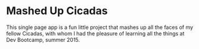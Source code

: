# Mashed Up Cicadas

This single page app is a fun little project that mashes up all the faces of my fellow Cicadas, with whom I had the pleasure of learning all the things at Dev Bootcamp, summer 2015.
